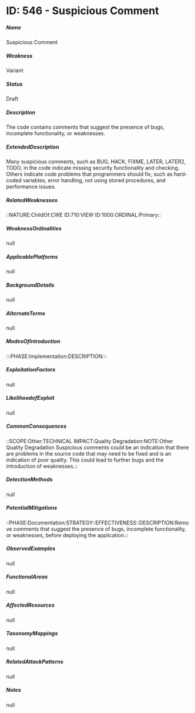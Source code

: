 # ID: 546 - Suspicious Comment
<h5>Name</h5>Suspicious Comment
<h5>Weakness</h5>Variant
<h5>Status</h5>Draft
<h5>Description</h5>The code contains comments that suggest the presence of bugs, incomplete functionality, or weaknesses.
<h5>ExtendedDescription</h5>Many suspicious comments, such as BUG, HACK, FIXME, LATER, LATER2, TODO, in the code indicate missing security functionality and checking. Others indicate code problems that programmers should fix, such as hard-coded variables, error handling, not using stored procedures, and performance issues.
<h5>RelatedWeaknesses</h5>::NATURE:ChildOf:CWE ID:710:VIEW ID:1000:ORDINAL:Primary::
<h5>WeaknessOrdinalities</h5>null
<h5>ApplicablePlatforms</h5>null
<h5>BackgroundDetails</h5>null
<h5>AlternateTerms</h5>null
<h5>ModesOfIntroduction</h5>:::PHASE:Implementation:DESCRIPTION:::
<h5>ExploitationFactors</h5>null
<h5>LikelihoodofExploit</h5>null
<h5>CommonConsequences</h5>::SCOPE:Other:TECHNICAL IMPACT:Quality Degradation:NOTE:Other Quality Degradation Suspicious comments could be an indication that there are problems in the source code that may need to be fixed and is an indication of poor quality. This could lead to further bugs and the introduction of weaknesses.::
<h5>DetectionMethods</h5>null
<h5>PotentialMitigations</h5>::PHASE:Documentation:STRATEGY::EFFECTIVENESS::DESCRIPTION:Remove comments that suggest the presence of bugs, incomplete functionality, or weaknesses, before deploying the application.::
<h5>ObservedExamples</h5>null
<h5>FunctionalAreas</h5>null
<h5>AffectedResources</h5>null
<h5>TaxonomyMappings</h5>null
<h5>RelatedAttackPatterns</h5>null
<h5>Notes</h5>null

